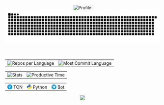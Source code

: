 <div align="center">
    <img src="http://github-profile-summary-cards.vercel.app/api/cards/profile-details?username=nessshon&theme=transparent" alt="Profile">
    <picture>
        <source media="(prefers-color-scheme: dark)" srcset="https://raw.githubusercontent.com/nessshon/nessshon/output/github-contribution-grid-snake-dark.svg" />
        <source media="(prefers-color-scheme: light)" srcset="https://raw.githubusercontent.com/nessshon/nessshon/output/github-contribution-grid-snake.svg" />
        <img alt="github contribution grid snake animation" src="https://raw.githubusercontent.com/nessshon/nessshon/output/github-contribution-grid-snake.svg" />
    </picture>
</div>
<br>
<br>
<div align="center">
    <td>
        <table>
            <tr>
                <td rowspan="2"><img src="http://github-profile-summary-cards.vercel.app/api/cards/repos-per-language?username=nessshon&theme=transparent" alt="Repos per Language"></td>
                <td rowspan="2"><img src="http://github-profile-summary-cards.vercel.app/api/cards/most-commit-language?username=nessshon&theme=transparent" alt="Most Commit Language"></td>
            </tr>
        </table>
        <table>
            <tr>
                <td rowspan="2"><img src="http://github-profile-summary-cards.vercel.app/api/cards/stats?username=nessshon&theme=transparent" alt="Stats"></td>
                <td rowspan="2"><img src="http://github-profile-summary-cards.vercel.app/api/cards/productive-time?username=nessshon&theme=transparent&utcOffset=5" alt="Productive Time"></td>
            </tr>
        </table>
    </td>
    <table>
            <td>
                <img src="img/ton.svg" width="16" height="16" style="vertical-align: middle;">
                <text font-size="16" fill="#0074cc" style="vertical-align: middle; alignment-baseline: middle;">TON</text>
            </td>
            <td>
                <img src="img/python.svg" width="16" height="16" style="vertical-align: middle;">
                <text font-size="12" fill="#0074cc" style="vertical-align: middle; alignment-baseline: middle;">Python</text>
            </td>
            <td>
                <img src="img/telegram.svg" width="16" height="16" style="vertical-align: middle;">
                <text font-size="12" fill="#0074cc" style="vertical-align: middle; alignment-baseline: middle;">Bot</text>
            </td>
    </table>
    <img src="https://komarev.com/ghpvc/?username=nessshon&color=0D1117&style=flat-square"/>
</div>
